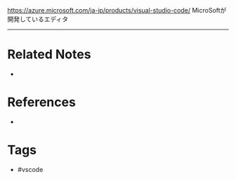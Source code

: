 https://azure.microsoft.com/ja-jp/products/visual-studio-code/
MicroSoftが開発しているエディタ

---
# Related Notes
- 

# References
- 

# Tags
- #vscode 
